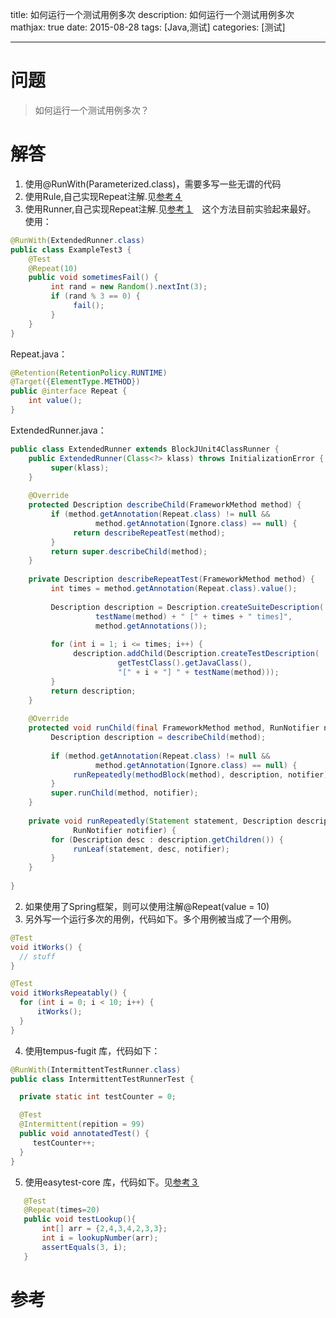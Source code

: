 title:  如何运行一个测试用例多次
description: 如何运行一个测试用例多次
mathjax: true
date: 2015-08-28
tags:  [Java,测试]
categories:  [测试]

----------------------

# 问题
> 如何运行一个测试用例多次？
> 

# 解答
 1. 使用@RunWith(Parameterized.class)，需要多写一些无谓的代码
 2. 使用Rule,自己实现Repeat注解.见[参考４][4]
 3. 使用Runner,自己实现Repeat注解.见[参考１][1]　这个方法目前实验起来最好。
  使用：
  ```java
 @RunWith(ExtendedRunner.class)  
 public class ExampleTest3 {  
      @Test  
      @Repeat(10)  
      public void sometimesFail() {  
           int rand = new Random().nextInt(3);  
           if (rand % 3 == 0) {  
                fail();  
           }  
      }  
 }  
  ```
<!--more-->
  Repeat.java：
  ```java
 @Retention(RetentionPolicy.RUNTIME)  
 @Target({ElementType.METHOD})  
 public @interface Repeat {  
      int value();  
 }  
  ```
  ExtendedRunner.java：
  ```java
 public class ExtendedRunner extends BlockJUnit4ClassRunner {  
      public ExtendedRunner(Class<?> klass) throws InitializationError {  
           super(klass);  
      }  
   
      @Override  
      protected Description describeChild(FrameworkMethod method) {  
           if (method.getAnnotation(Repeat.class) != null &&  
                     method.getAnnotation(Ignore.class) == null) {  
                return describeRepeatTest(method);  
           }  
           return super.describeChild(method);  
      }  
   
      private Description describeRepeatTest(FrameworkMethod method) {  
           int times = method.getAnnotation(Repeat.class).value();  
   
           Description description = Description.createSuiteDescription(  
                     testName(method) + " [" + times + " times]",  
                     method.getAnnotations());  
   
           for (int i = 1; i <= times; i++) {  
                description.addChild(Description.createTestDescription(  
                          getTestClass().getJavaClass(),  
                          "[" + i + "] " + testName(method)));  
           }  
           return description;  
      }  
   
      @Override  
      protected void runChild(final FrameworkMethod method, RunNotifier notifier) {  
           Description description = describeChild(method);  
             
           if (method.getAnnotation(Repeat.class) != null &&  
                     method.getAnnotation(Ignore.class) == null) {  
                runRepeatedly(methodBlock(method), description, notifier);  
           }  
           super.runChild(method, notifier);  
      }  
   
      private void runRepeatedly(Statement statement, Description description,  
                RunNotifier notifier) {  
           for (Description desc : description.getChildren()) {  
                runLeaf(statement, desc, notifier);  
           }  
      }  
        
 }  

  ```
 2. 如果使用了Spring框架，则可以使用注解@Repeat(value = 10)
 3. 另外写一个运行多次的用例，代码如下。多个用例被当成了一个用例。
  ```java
@Test
void itWorks() {
    // stuff
}

@Test
void itWorksRepeatably() {
    for (int i = 0; i < 10; i++) {
        itWorks();
    }
}
  ```
 4. 使用tempus-fugit 库，代码如下：
 ```java
@RunWith(IntermittentTestRunner.class)
public class IntermittentTestRunnerTest {

   private static int testCounter = 0;

   @Test
   @Intermittent(repition = 99)
   public void annotatedTest() {
      testCounter++;
   }
}
 ```
 5. 使用easytest-core 库，代码如下。见[参考３][3]
 ```java
    @Test
    @Repeat(times=20)
    public void testLookup(){
        int[] arr = {2,4,3,4,2,3,3};
        int i = lookupNumber(arr);
        assertEquals(3, i);
    }
 ```

# 参考
[1]:  http://codehowtos.blogspot.com/2011/04/run-junit-test-repeatedly.html
[2]:  　http://stackoverflow.com/questions/1492856/easy-way-of-running-the-same-junit-test-over-and-over
[3]:  http://www.javacodegeeks.com/2013/10/write-effective-load-tests-using-junit-and-repeat-annotation.html
[4]:  http://www.codeaffine.com/2013/04/10/running-junit-tests-repeatedly-without-loops/